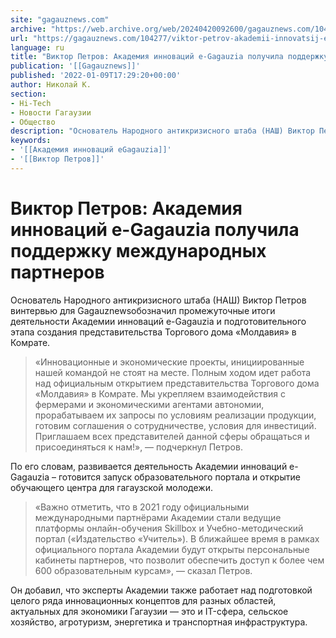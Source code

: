 ```yaml
---
site: "gagauznews.com"
archive: "https://web.archive.org/web/20240420092600/gagauznews.com/104277/viktor-petrov-akademii-innovatsij-e-gagauzia-poluchila-podderzhku-mezhdunarodnyh-partnerov.html"
url: "https://gagauznews.com/104277/viktor-petrov-akademii-innovatsij-e-gagauzia-poluchila-podderzhku-mezhdunarodnyh-partnerov.html"
language: ru
title: "Виктор Петров: Академия инноваций e-Gagauzia получила поддержку международных партнеров"
publication: '[[Gagauznews]]'
published: '2022-01-09T17:29:20+00:00'
author: Николай К.
section:
- Hi-Tech
- Новости Гагаузии
- Общество
description: "Основатель Народного антикризисного штаба (НАШ) Виктор Петров в интервью для Gagauznews обозначил промежуточные итоги деятельности Академии инноваций e-Gagauzia и подготовительного этапа создания представительства Торгового дома «Молдавия» в Комрате. «Инновационные и экономические проекты, инициированные нашей командой не стоят на месте. Полным ходом идет работа над официальным открытием представительства Торгового дома «Молдавия» в Комрате. Мы укрепляем взаимодействия с фермерами и экономическими агентами автономии, прорабатываем их запросы по условиям реализации продукции, готовим соглашения о сотрудничестве, условия для инвестиций. Приглашаем всех представителей данной сферы обращаться и присоединяться к нам!», — подчеркнул Петров. По его словам, развивается деятельность Академии инноваций e-Gagauzia – готовится запуск образовательного […]"
keywords:
- '[[Академия инноваций eGagauzia]]'
- '[[Виктор Петров]]'
---
```


# Виктор Петров: Академия инноваций e-Gagauzia получила поддержку международных партнеров

Основатель Народного антикризисного штаба (НАШ) Виктор Петров винтервью для Gagauznewsобозначил промежуточные итоги деятельности Академии инноваций e-Gagauzia и подготовительного этапа создания представительства Торгового дома «Молдавия» в Комрате.

> «Инновационные и экономические проекты, инициированные нашей командой не стоят на месте. Полным ходом идет работа над официальным открытием представительства Торгового дома «Молдавия» в Комрате. Мы укрепляем взаимодействия с фермерами и экономическими агентами автономии, прорабатываем их запросы по условиям реализации продукции, готовим соглашения о сотрудничестве, условия для инвестиций. Приглашаем всех представителей данной сферы обращаться и присоединяться к нам!», — подчеркнул Петров.

По его словам, развивается деятельность Академии инноваций e-Gagauzia – готовится запуск образовательного портала и открытие обучающего центра для гагаузской молодежи.

> «Важно отметить, что в 2021 году официальными международными партнёрами Академии стали ведущие платформы онлайн-обучения Skillbox и Учебно-методический портал («Издательство «Учитель»). В ближайшее время в рамках официального портала Академии будут открыты персональные кабинеты партнеров, что позволит обеспечить доступ к более чем 600 образовательным курсам», — сказал Петров.

Он добавил, что эксперты Академии также работает над подготовкой целого ряда инновационных концептов для разных областей, актуальных для экономики Гагаузии — это и IT-сфера, сельское хозяйство, агротуризм, энергетика и транспортная инфраструктура.